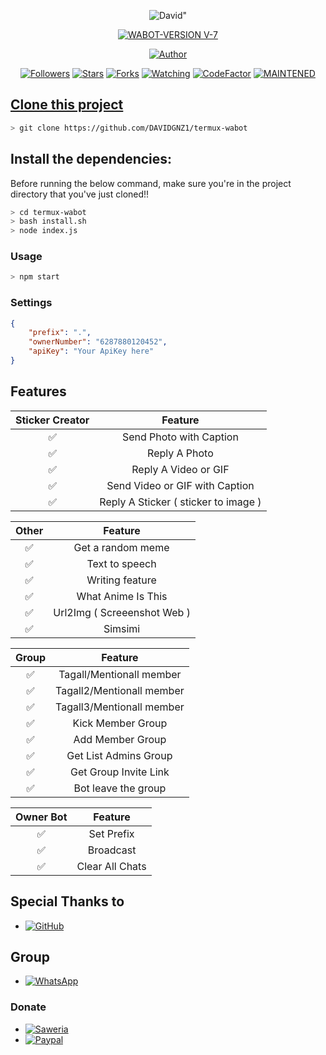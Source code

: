 <p align="center">
<img src="https://i.ibb.co/DYxhWw4/David.jpg" alt="David" border="0"></a>"
</p>
<p align="center">
<a href="#"><img title="WABOT-VERSION V-7" src="https://img.shields.io/badge/Termux Whatsapp Bot-green?colorA=%23ff0000&colorB=%23017e40&style=for-the-badge"></a>
</p>
<p align="center">
<a href="https://github.com/DAVIDGNZ1"><img title="Author" src="https://img.shields.io/badge/Author-DAVIDGNZ1-red.svg?style=for-the-badge&logo=github"></a>
</p>
<p align="center">
<a href="https://github.com/DAVIDGNZ1/followers"><img title="Followers" src="https://img.shields.io/github/followers/DAVIDGNZ1?color=blue&style=flat-square"></a>
<a href="https://github.com/DAVIDGNZ1/termux-wabot/stargazers/"><img title="Stars" src="https://img.shields.io/github/stars/DAVIDGNZ1/SC-NEW?color=red&style=flat-square"></a>
<a href="https://github.com/DAVIDGNZ1/termux-wabot/network/members"><img title="Forks" src="https://img.shields.io/github/forks/DAVIDGNZ1/SC-NEW?color=red&style=flat-square"></a>
<a href="https://github.com/DAVIDGNZ1/termux-wabot/watchers"><img title="Watching" src="https://img.shields.io/github/watchers/DAVIDGNZ1/SC-NEW?label=Watchers&color=blue&style=flat-square"></a>
<a href="https://www.codefactor.io/repository/github/DAVIDGNZ1/termux-wabot"><img src="https://www.codefactor.io/repository/github/DAVIDGNZ1/SC-NEW/badge" alt="CodeFactor" /></a>
<a href="#"><img title="MAINTENED" src="https://img.shields.io/badge/MAINTENED-YES-blue.svg"</a>
</p>

## Clone this project

```bash
> git clone https://github.com/DAVIDGNZ1/termux-wabot
```

## Install the dependencies:
Before running the below command, make sure you're in the project directory that
you've just cloned!!

```bash
> cd termux-wabot
> bash install.sh
> node index.js
```

### Usage
```bash
> npm start
```

### Settings
```json
{
	"prefix": ".",
	"ownerNumber": "6287880120452",
	"apiKey": "Your ApiKey here"
}
```

## Features

| Sticker Creator |                Feature           |
| :-----------: | :--------------------------------: |
|       ✅       | Send Photo with Caption          |
|       ✅       | Reply A Photo                    |
|       ✅       | Reply A Video or GIF             |
|       ✅       | Send Video or GIF with Caption   |
|       ✅       | Reply A Sticker ( sticker to image ) |

| Other  |                     Feature                     |
| :------------: | :---------------------------------------------: |
|       ✅        |   Get a random meme             |
|       ✅        |   Text to speech                |
|       ✅        |   Writing feature 				|
|       ✅        |   What Anime Is This 			|
|       ✅        |   Url2Img ( Screeenshot Web )   |
|       ✅        |   Simsimi		                |

| Group  |                     Feature               |
| :-----------: | :--------------------------------: |
|       ✅        |   Tagall/Mentionall member       |
|       ✅        |   Tagall2/Mentionall member       |
|       ✅        |   Tagall3/Mentionall member       |
|       ✅        |   Kick Member Group	             |
|       ✅        |   Add Member Group	             |
|       ✅        |   Get List Admins Group          |
|       ✅        |   Get Group Invite Link          |
|       ✅        |   Bot leave the group            |

| Owner Bot  |                     Feature           |
| :-----------: | :--------------------------------: |
|       ✅        |   Set Prefix                     |
|       ✅        |   Broadcast                      |
|       ✅        |   Clear All Chats                |

## Special Thanks to
* <a href="https://github.com/adiwajshing/Baileys"><img alt="GitHub" src="https://img.shields.io/badge/adiwajshing/Baileys%20-%23121011.svg?&style=for-the-badge&logo=github&logoColor=white"/></a>

## Group
* <a href="https://chat.whatsapp.com/KLfjq8AK4Jz62Pqfz5sv0v"><img alt="WhatsApp" src="https://img.shields.io/badge/WhatsApp%20Group-25D366?style=for-the-badge&logo=whatsapp&logoColor=white"/></a>

### Donate
* <a href="https://saweria.co/donate/DAVIDGNZ1"><img alt="Saweria" src="https://img.shields.io/badge/Saweria-F16061?style=for-the-badge&logo=ko-fi&logoColor=white" /></a>
* <a href="https://paypal.me/DAVIDGNZ1"><img alt="Paypal" src="https://img.shields.io/badge/PayPal-00457C?style=for-the-badge&logo=paypal&logoColor=white" /></a>

